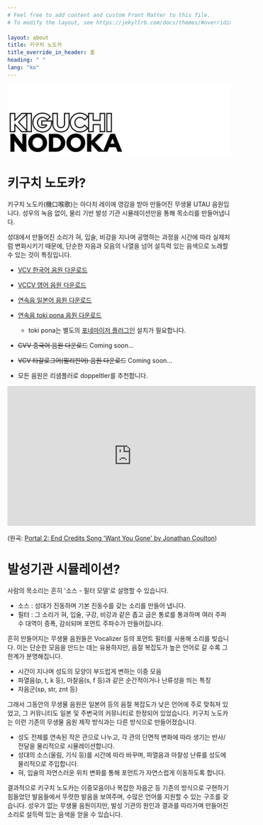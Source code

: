 ```yaml
---
# Feel free to add content and custom Front Matter to this file.
# To modify the layout, see https://jekyllrb.com/docs/themes/#overriding-theme-defaults

layout: about
title: 키구치 노도카
title_override_in_header: 홈
heading: " "
lang: "ko"
---
```


![키구치 노도카](/assets/images/images/kiguchi_nodoka.png)

# 키구치 노도카?

키구치 노도카(機口喉歌)는 아다치 레이에 영감을 받아 만들어진 무생물 UTAU 음원입니다. 성우의 녹음 없이, 물리 기반 발성 기관 시뮬레이션만을 통해 목소리를 만들어냅니다.

성대에서 만들어진 소리가 혀, 입술, 비강을 지나며 공명하는 과정을 시간에 따라 실제처럼 변화시키기 때문에, 단순한 자음과 모음의 나열을 넘어 설득력 있는 음색으로 노래할 수 있는 것이 특징입니다.

* [VCV 한국어 음원 다운로드](https://github.com/yangpa-onyon/kiguchi-nodoka-official-web/releases/download/beta_0.2.0/KIGUCHI_NODOKA_KO.zip)

* [VCCV 영어 음원 다운로드](https://github.com/yangpa-onyon/kiguchi-nodoka-official-web/releases/download/beta_0.2.0/KIGUCHI_NODOKA_EN.zip)

* [연속음 일본어 음원 다운로드](https://github.com/yangpa-onyon/kiguchi-nodoka-official-web/releases/download/beta_0.2.0/KIGUCHI_NODOKA_JA.zip)

* [연속음 toki pona 음원 다운로드](https://github.com/yangpa-onyon/kiguchi-nodoka-official-web/releases/download/beta_0.2.0/KIGUCHI_NODOKA_TOK.zip)

  * toki pona는 별도의 [포네마이저 플러그인](https://github.com/yangpa-onyon/kiguchi-nodoka-official-web/releases/download/beta_0.2.0/TokiPonaPhonemizer.dll) 설치가 필요합니다.

* ~~CVV 중국어 음원 다운로드~~ Coming soon...

* ~~VCV 타갈로그어(필리핀어) 음원 다운로드~~ Coming soon...

* 모든 음원은 리샘플러로 doppeltler를 추천합니다.

<iframe width="560" height="315" src="https://www.youtube.com/embed/slL1QwSWpvI?si=WrZ83hVeWAhk1DkZ" title="YouTube video player" frameborder="0" allow="accelerometer; autoplay; clipboard-write; encrypted-media; gyroscope; picture-in-picture; web-share" referrerpolicy="strict-origin-when-cross-origin" allowfullscreen></iframe>

(원곡: [Portal 2: End Credits Song 'Want You Gone' by Jonathan Coulton](https://youtu.be/dVVZaZ8yO6o?feature=shared))

# 발성기관 시뮬레이션?

사람의 목소리는 흔히 '소스 - 필터 모델'로 설명할 수 있습니다.

* 소스 : 성대가 진동하며 기본 진동수를 갖는 소리를 만들어 냅니다.
* 필터 : 그 소리가 혀, 입술, 구강, 비강과 같은 좁고 굽은 통로를 통과하며 여러 주파수 대역이 증폭, 감쇠되며 포먼트 주파수가 만들어집니다.

흔히 만들어지는 무생물 음원들은 Vocalizer 등의 포먼트 필터를 사용해 소리를 빚습니다. 이는 단순한 모음을 만드는 데는 유용하지만, 음절 복잡도가 높은 언어로 갈 수록 그 한계가 분명해집니다.

* 시간이 지나며 성도의 모양이 부드럽게 변하는 이중 모음
* 파열음(p, t, k 등), 마찰음(s, f 등)과 같은 순간적이거나 난류성을 띄는 특징
* 자음군(sp, str, znt 등)

그래서 그동안의 무생물 음원은 일본어 등의 음절 복잡도가 낮은 언어에 주로 맞춰져 있었고, 그 커뮤니티도 일본 및 주변국의 커뮤니티로 한정되어 있었습니다. 키구치 노도카는 이런 기존의 무생물 음원 제작 방식과는 다른 방식으로 만들어졌습니다.

* 성도 전체를 연속된 작은 관으로 나누고, 각 관의 단면적 변화에 따라 생기는 반사/전달을 물리적으로 시뮬레이션합니다.
* 성대의 소스(울림, 기식 등)를 시간에 따라 바꾸며, 파열음과 마찰성 난류를 성도에 물리적으로 주입합니다.
* 혀, 입술의 자연스러운 위치 변화를 통해 포먼트가 자연스럽게 이동하도록 합니다.
 
결과적으로 키구치 노도카는 이중모음이나 복잡한 자음군 등 기존의 방식으로 구현하기 힘들었던 발음들에서 뚜렷한 발음을 보여주며, 수많은 언어를 지원할 수 있는 구조를 갖습니다. 성우가 없는 무생물 음원이지만, 발성 기관의 원인과 결과를 따라가며 만들어진 소리로 설득력 있는 음색을 얻을 수 있습니다.